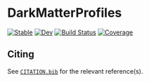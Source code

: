 # DarkMatterProfiles

[![Stable](https://img.shields.io/badge/docs-stable-blue.svg)](https://physcxia.github.io/DarkMatterProfiles.jl/stable)
[![Dev](https://img.shields.io/badge/docs-dev-blue.svg)](https://physcxia.github.io/DarkMatterProfiles.jl/dev)
[![Build Status](https://github.com/physcxia/DarkMatterProfiles.jl/actions/workflows/CI.yml/badge.svg?branch=main)](https://github.com/physcxia/DarkMatterProfiles.jl/actions/workflows/CI.yml?query=branch%3Amain)
[![Coverage](https://codecov.io/gh/physcxia/DarkMatterProfiles.jl/branch/main/graph/badge.svg)](https://codecov.io/gh/physcxia/DarkMatterProfiles.jl)

## Citing

See [`CITATION.bib`](CITATION.bib) for the relevant reference(s).
